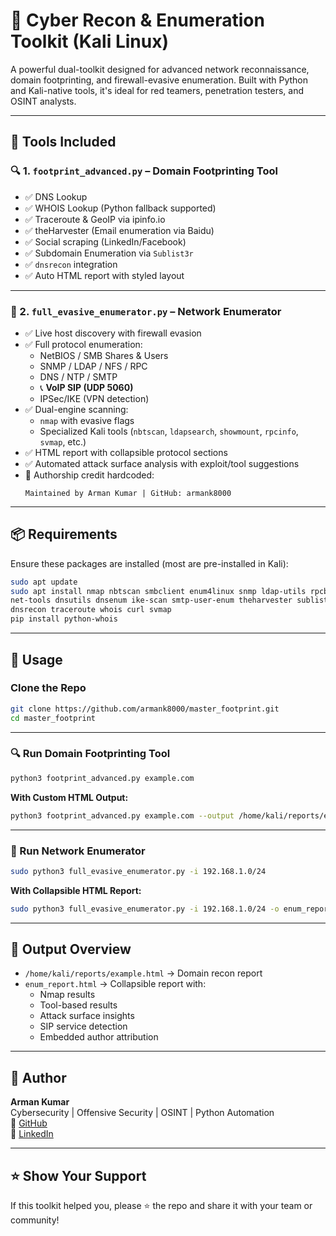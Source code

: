 # 🧠 Cyber Recon & Enumeration Toolkit (Kali Linux)

A powerful dual-toolkit designed for advanced network reconnaissance, domain footprinting, and firewall-evasive enumeration. Built with Python and Kali-native tools, it's ideal for red teamers, penetration testers, and OSINT analysts.

---

## 🔧 Tools Included

### 🔍 1. `footprint_advanced.py` – Domain Footprinting Tool

- ✅ DNS Lookup
- ✅ WHOIS Lookup (Python fallback supported)
- ✅ Traceroute & GeoIP via ipinfo.io
- ✅ theHarvester (Email enumeration via Baidu)
- ✅ Social scraping (LinkedIn/Facebook)
- ✅ Subdomain Enumeration via `Sublist3r`
- ✅ `dnsrecon` integration
- ✅ Auto HTML report with styled layout

---

### 🧠 2. `full_evasive_enumerator.py` – Network Enumerator

- ✅ Live host discovery with firewall evasion
- ✅ Full protocol enumeration:
  - NetBIOS / SMB Shares & Users
  - SNMP / LDAP / NFS / RPC
  - DNS / NTP / SMTP
  - 📞 **VoIP SIP (UDP 5060)**
  - IPSec/IKE (VPN detection)
- ✅ Dual-engine scanning:
  - `nmap` with evasive flags
  - Specialized Kali tools (`nbtscan`, `ldapsearch`, `showmount`, `rpcinfo`, `svmap`, etc.)
- ✅ HTML report with collapsible protocol sections
- ✅ Automated attack surface analysis with exploit/tool suggestions
- 🔐 Authorship credit hardcoded:
  ```
  Maintained by Arman Kumar | GitHub: armank8000
  ```

---

## 📦 Requirements

Ensure these packages are installed (most are pre-installed in Kali):

```bash
sudo apt update
sudo apt install nmap nbtscan smbclient enum4linux snmp ldap-utils rpcbind nfs-common \
net-tools dnsutils dnsenum ike-scan smtp-user-enum theharvester sublist3r \
dnsrecon traceroute whois curl svmap
pip install python-whois
```

---

## 🚀 Usage

### Clone the Repo

```bash
git clone https://github.com/armank8000/master_footprint.git
cd master_footprint
```

---

### 🔍 Run Domain Footprinting Tool

```bash
python3 footprint_advanced.py example.com
```

**With Custom HTML Output:**

```bash
python3 footprint_advanced.py example.com --output /home/kali/reports/example.html
```

---

### 🧠 Run Network Enumerator

```bash
sudo python3 full_evasive_enumerator.py -i 192.168.1.0/24
```

**With Collapsible HTML Report:**

```bash
sudo python3 full_evasive_enumerator.py -i 192.168.1.0/24 -o enum_report.html
```

---

## 📂 Output Overview

- `/home/kali/reports/example.html` → Domain recon report
- `enum_report.html` → Collapsible report with:
  - Nmap results
  - Tool-based results
  - Attack surface insights
  - SIP service detection
  - Embedded author attribution

---

## 🤖 Author

**Arman Kumar**  
Cybersecurity | Offensive Security | OSINT | Python Automation  
🔗 [GitHub](https://github.com/armank8000)  
🔗 [LinkedIn](https://linkedin.com/in/arman-kumar8000)

---

## ⭐️ Show Your Support

If this toolkit helped you, please ⭐️ the repo and share it with your team or community!
